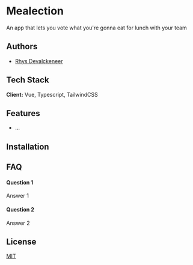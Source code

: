 # Mealection

An app that lets you vote what you're gonna eat for lunch with your team

## Authors

- [Rhys Devalckeneer](https://www.github.com/rhysdevalckeneer2)

## Tech Stack

**Client:** Vue, Typescript, TailwindCSS

<!-- **Server:** Node, Express -->

## Features

- ...

## Installation

<!--
Install my-project with npm

```
  npm install my-project
  cd my-project
```
-->

## FAQ

#### Question 1

Answer 1

#### Question 2

Answer 2

## License

[MIT](https://choosealicense.com/licenses/mit/)
